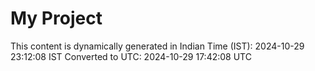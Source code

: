 # My Project

This content is dynamically generated in Indian Time (IST): 2024-10-29 23:12:08 IST
Converted to UTC: 2024-10-29 17:42:08 UTC
